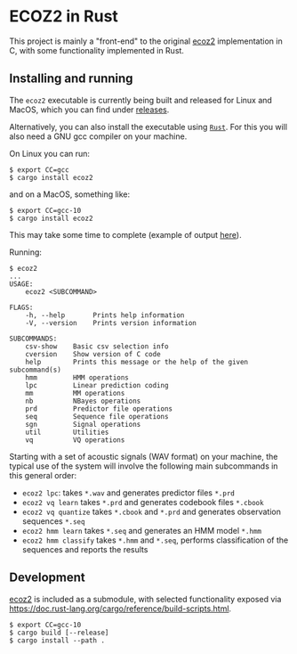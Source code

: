 # ECOZ2 in Rust

This project is mainly a "front-end" to the original
[ecoz2](https://github.com/ecoz2/ecoz2) implementation in C,
with some functionality implemented in Rust.

## Installing and running

The `ecoz2` executable is currently being built and released for
Linux and MacOS, which you can find under
[releases](https://github.com/ecoz2/ecoz2rs/releases).

Alternatively, you can also install the executable using
[`Rust`](https://www.rust-lang.org/tools/install).
For this you will also need a GNU gcc compiler on your machine.

On Linux you can run:

    $ export CC=gcc
    $ cargo install ecoz2

and on a MacOS, something like:

    $ export CC=gcc-10
    $ cargo install ecoz2

This may take some time to complete (example of output
[here](https://gist.github.com/carueda/0b4ede3e0152d3d670b0a0f2fc7098ce)).

Running:

    $ ecoz2
    ...
    USAGE:
        ecoz2 <SUBCOMMAND>
    
    FLAGS:
        -h, --help       Prints help information
        -V, --version    Prints version information
    
    SUBCOMMANDS:
        csv-show    Basic csv selection info
        cversion    Show version of C code
        help        Prints this message or the help of the given subcommand(s)
        hmm         HMM operations
        lpc         Linear prediction coding
        mm          MM operations
        nb          NBayes operations
        prd         Predictor file operations
        seq         Sequence file operations
        sgn         Signal operations
        util        Utilities
        vq          VQ operations

Starting with a set of acoustic signals (WAV format) on your machine,
the typical use of the system will involve the following main subcommands
in this general order:

- `ecoz2 lpc`:         takes `*.wav` and generates predictor files `*.prd`
- `ecoz2 vq learn`     takes `*.prd` and generates codebook files `*.cbook`
- `ecoz2 vq quantize`  takes `*.cbook` and `*.prd` and generates observation sequences `*.seq`
- `ecoz2 hmm learn`    takes `*.seq` and generates an HMM model `*.hmm`
- `ecoz2 hmm classify` takes `*.hmm` and `*.seq`, performs classification
  of the sequences and reports the results


## Development

[ecoz2](https://github.com/ecoz2/ecoz2) is included as a submodule,
with selected functionality exposed via
<https://doc.rust-lang.org/cargo/reference/build-scripts.html>.

    $ export CC=gcc-10
    $ cargo build [--release]
    $ cargo install --path .
